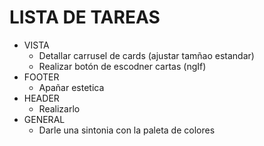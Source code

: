 # LISTA DE TAREAS

* VISTA
  * Detallar carrusel de cards (ajustar tamñao estandar)
  * Realizar botón de escodner cartas (ngIf)
* FOOTER
  * Apañar estetica
* HEADER
  * Realizarlo
* GENERAL 
  * Darle una sintonia con la paleta de colores